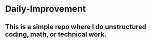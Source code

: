 # Daily-Improvement

This is a simple repo where I do unstructured coding, math, or technical work.
---
